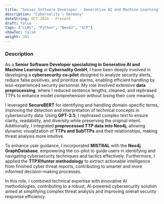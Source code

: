 ```yaml
---
title: "Senior Software Developer - Generative AI and Machine Learning"
description: "Cybernality | Germany"
dateString: OCT 2024 - Present
draft: false
tags: ["LLMs", "Python", "Neo4J", "GCP"]
showToc: false
weight: 301
--- 
```


### Description
As a **Senior Software Developer specializing in Generative AI and Machine Learning** at **Cybernality GmbH**, I have been deeply involved in developing a **cybersecurity co-pilot** designed to analyze security alerts, reduce false positives, and prioritize alarms, enabling efficient handling by less-experienced security personnel. My role involved extensive **data preprocessing**, where I reduced sentence lengths, cleaned, and rephrased TTPs to enhance model comprehension without losing their core meaning.  

I leveraged **SecureBERT** for identifying and handling domain-specific terms, improving the detection and interpretation of technical concepts in cybersecurity data. Using **GPT-3.5**, I rephrased complex text to ensure clarity, readability, and diversity while preserving the original intent. Additionally, I integrated **preprocessed TTP data into Neo4j**, allowing dynamic visualization of **TTPs and SubTTPs** and their relationships, making threat analysis more intuitive.  

To enhance user guidance, I incorporated **MISTRAL** with the **Neo4j GraphDatabase**, empowering the co-pilot to guide users in identifying and navigating cybersecurity techniques and tactics effectively. Furthermore, I applied the **TTPXHunter methodology** to extract actionable intelligence from finished cyber threat reports, contributing to smarter and more informed decision-making processes.  

In this role, I combined technical expertise with innovative AI methodologies, contributing to a robust, AI-powered cybersecurity solution aimed at simplifying complex threat analysis and improving overall security response efficiency.

